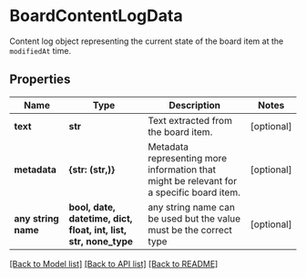 # BoardContentLogData

Content log object representing the current state of the board item at the `modifiedAt` time.

## Properties
Name | Type | Description | Notes
------------ | ------------- | ------------- | -------------
**text** | **str** | Text extracted from the board item. | [optional] 
**metadata** | **{str: (str,)}** | Metadata representing more information that might be relevant for a specific board item. | [optional] 
**any string name** | **bool, date, datetime, dict, float, int, list, str, none_type** | any string name can be used but the value must be the correct type | [optional]

[[Back to Model list]](../README.md#documentation-for-models) [[Back to API list]](../README.md#documentation-for-api-endpoints) [[Back to README]](../README.md)



